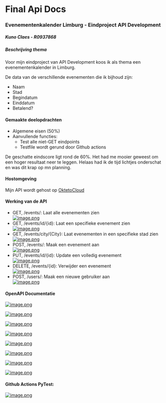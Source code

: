 # Final Api Docs

### Evenementenkalender Limburg - Eindproject API Development

##### Kuno Claes - R0937868

##### Beschrijving thema

Voor mijn eindproject van API Development koos ik als thema een evenementenkalender in Limburg.

De data van de verschillende evenementen die ik bijhoud zijn:

- Naam
- Stad
- Begindatum
- Einddatum
- Betalend?

#### Gemaakte deelopdrachten

- Algemene eisen (50%)
- Aanvullende functies: 
    - Test alle niet-GET eindpoints
    - Testfile wordt gerund door Github actions

De geschatte eindscore ligt rond de 60%. Het had me mooier geweest om een hoger resultaat neer te leggen. Helaas had ik de tijd lichtjes onderschat en was dit krap op mn planning.

#### Hostomgeving

Mijn API wordt gehost op [OktetoCloud](https://event-api-service-icodesdeveloper.cloud.okteto.net)

#### Werking van de API

- GET, /events/: Laat alle evenementen zien   
    [![image.png](https://raw.githubusercontent.com/icodesdeveloper/API-FINAL/main/assets/images/apiw1.png)](https://raw.githubusercontent.com/icodesdeveloper/API-FINAL/main/assets/images/apiw1.png)
- GET, /events/id/{id}: Laat een specifieke evenement zien  
    [![image.png](https://raw.githubusercontent.com/icodesdeveloper/API-FINAL/main/assets/images/apiw2.png)](https://raw.githubusercontent.com/icodesdeveloper/API-FINAL/main/assets/images/apiw2.png)
- GET, /events/city/{City}: Laat evenementen in een specifieke stad zien  
    [![image.png](https://raw.githubusercontent.com/icodesdeveloper/API-FINAL/main/assets/images/apiw3.png)](https://raw.githubusercontent.com/icodesdeveloper/API-FINAL/main/assets/images/apiw3.png)
- POST, /events/: Maak een evenement aan  
    [![image.png](https://raw.githubusercontent.com/icodesdeveloper/API-FINAL/main/assets/images/apiw4.png)](https://raw.githubusercontent.com/icodesdeveloper/API-FINAL/main/assets/images/apiw4.png)
- PUT, /events/id/{id}: Update een volledig evenement  
    [![image.png](https://raw.githubusercontent.com/icodesdeveloper/API-FINAL/main/assets/images/apiw5.png)](https://raw.githubusercontent.com/icodesdeveloper/API-FINAL/main/assets/images/apiw5.png)
- DELETE, /events/{id}: Verwijder een evenement  
    [![image.png](https://raw.githubusercontent.com/icodesdeveloper/API-FINAL/main/assets/images/apiw6.png)](https://raw.githubusercontent.com/icodesdeveloper/API-FINAL/main/assets/images/apiw6.png)
- POST, /users/: Maak een nieuwe gebruiker aan  
    [![image.png](https://raw.githubusercontent.com/icodesdeveloper/API-FINAL/main/assets/images/apiw7.png)](https://raw.githubusercontent.com/icodesdeveloper/API-FINAL/main/assets/images/apiw7.png)

#### OpenAPI Documentatie

[![image.png](https://raw.githubusercontent.com/icodesdeveloper/API-FINAL/main/assets/images/apid1.png)](https://raw.githubusercontent.com/icodesdeveloper/API-FINAL/main/assets/images/apid1.png)

[![image.png](https://raw.githubusercontent.com/icodesdeveloper/API-FINAL/main/assets/images/apid2.png)](https://raw.githubusercontent.com/icodesdeveloper/API-FINAL/main/assets/images/apid2.png)

[![image.png](https://raw.githubusercontent.com/icodesdeveloper/API-FINAL/main/assets/images/apid3.png)](https://raw.githubusercontent.com/icodesdeveloper/API-FINAL/main/assets/images/apid3.png)

[![image.png](https://raw.githubusercontent.com/icodesdeveloper/API-FINAL/main/assets/images/apid4.png)](https://raw.githubusercontent.com/icodesdeveloper/API-FINAL/main/assets/images/apid4.png)

[![image.png](https://raw.githubusercontent.com/icodesdeveloper/API-FINAL/main/assets/images/apid5.png)](https://raw.githubusercontent.com/icodesdeveloper/API-FINAL/main/assets/images/apid5.png)

[![image.png](https://raw.githubusercontent.com/icodesdeveloper/API-FINAL/main/assets/images/apid6.png)](https://raw.githubusercontent.com/icodesdeveloper/API-FINAL/main/assets/images/apid6.png)

[![image.png](https://raw.githubusercontent.com/icodesdeveloper/API-FINAL/main/assets/images/apid7.png)](https://raw.githubusercontent.com/icodesdeveloper/API-FINAL/main/assets/images/apid7.png)

[![image.png](https://raw.githubusercontent.com/icodesdeveloper/API-FINAL/main/assets/images/apid8.png)](https://raw.githubusercontent.com/icodesdeveloper/API-FINAL/main/assets/images/apid8.png)


#### Github Actions PyTest:

[![image.png](https://github.com/icodesdeveloper/API-FINAL/blob/main/assets/images/pyt1.png?raw=true)](https://github.com/icodesdeveloper/API-FINAL/blob/main/assets/images/pyt1.png?raw=true)